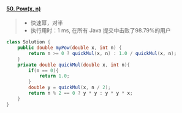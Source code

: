 #### [50. Pow(x, n)](https://leetcode-cn.com/problems/powx-n/)

> - 快速幂，对半
> - 执行用时：1 ms, 在所有 Java 提交中击败了98.79%的用户

```java
class Solution {
    public double myPow(double x, int n) {
        return n >= 0 ? quickMul(x, n) : 1.0 / quickMul(x, n);
    }
    private double quickMul(double x, int n){
        if(n == 0){
            return 1.0;
        }
        double y = quickMul(x, n / 2);
        return n % 2 == 0 ? y * y : y * y * x;
    }
}
```

